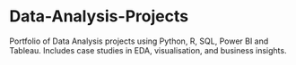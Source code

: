 # Data-Analysis-Projects
Portfolio of Data Analysis projects using Python, R, SQL, Power BI and Tableau. Includes case studies in EDA, visualisation, and business insights.
